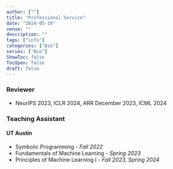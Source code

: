 ```yaml
---
author: [""]
title: "Professional Service"
date: "2024-05-19"
venue: ""
description: ""
tags: ["info"]
categories: ["Bio"]
series: ["Bio"]
ShowToc: false
TocOpen: false
draft: false
---
```


### Reviewer
- NeurIPS 2023, ICLR 2024, ARR December 2023, ICML 2024

### Teaching Assistant
#### UT Austin
- Symbolic Programming - *Fall 2022*
- Fundamentals of Machine Learning - *Spring 2023*
- Principles of Machine Learning I - *Fall 2023, Spring 2024* 